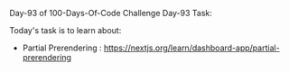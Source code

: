 Day-93 of 100-Days-Of-Code Challenge
Day-93 Task:

Today's task is to learn about:

* Partial Prerendering : https://nextjs.org/learn/dashboard-app/partial-prerendering